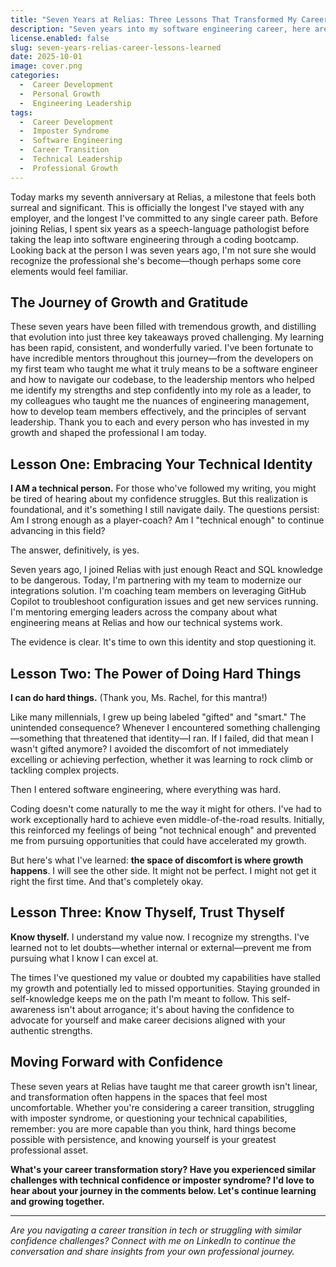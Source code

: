 ```yaml
---
title: "Seven Years at Relias: Three Lessons That Transformed My Career Journey"
description: "Seven years into my software engineering career, here are the three transformative lessons that helped me overcome self-doubt and embrace my technical identity."
license.enabled: false
slug: seven-years-relias-career-lessons-learned
date: 2025-10-01
image: cover.png
categories:
  -  Career Development
  -  Personal Growth
  -  Engineering Leadership
tags:
  -  Career Development
  -  Imposter Syndrome
  -  Software Engineering
  -  Career Transition
  -  Technical Leadership
  -  Professional Growth
---
```


Today marks my seventh anniversary at Relias, a milestone that feels both surreal and significant. This is officially the longest I've stayed with any employer, and the longest I've committed to any single career path. Before joining Relias, I spent six years as a speech-language pathologist before taking the leap into software engineering through a coding bootcamp. Looking back at the person I was seven years ago, I'm not sure she would recognize the professional she's become—though perhaps some core elements would feel familiar.

## The Journey of Growth and Gratitude

These seven years have been filled with tremendous growth, and distilling that evolution into just three key takeaways proved challenging. My learning has been rapid, consistent, and wonderfully varied. I've been fortunate to have incredible mentors throughout this journey—from the developers on my first team who taught me what it truly means to be a software engineer and how to navigate our codebase, to the leadership mentors who helped me identify my strengths and step confidently into my role as a leader, to my colleagues who taught me the nuances of engineering management, how to develop team members effectively, and the principles of servant leadership. Thank you to each and every person who has invested in my growth and shaped the professional I am today.

## Lesson One: Embracing Your Technical Identity

**I AM a technical person.** For those who've followed my writing, you might be tired of hearing about my confidence struggles. But this realization is foundational, and it's something I still navigate daily. The questions persist: Am I strong enough as a player-coach? Am I "technical enough" to continue advancing in this field?

The answer, definitively, is yes.

Seven years ago, I joined Relias with just enough React and SQL knowledge to be dangerous. Today, I'm partnering with my team to modernize our integrations solution. I'm coaching team members on leveraging GitHub Copilot to troubleshoot configuration issues and get new services running. I'm mentoring emerging leaders across the company about what engineering means at Relias and how our technical systems work.

The evidence is clear. It's time to own this identity and stop questioning it.

## Lesson Two: The Power of Doing Hard Things

**I can do hard things.** (Thank you, Ms. Rachel, for this mantra!)

Like many millennials, I grew up being labeled "gifted" and "smart." The unintended consequence? Whenever I encountered something challenging—something that threatened that identity—I ran. If I failed, did that mean I wasn't gifted anymore? I avoided the discomfort of not immediately excelling or achieving perfection, whether it was learning to rock climb or tackling complex projects.

Then I entered software engineering, where everything was hard.

Coding doesn't come naturally to me the way it might for others. I've had to work exceptionally hard to achieve even middle-of-the-road results. Initially, this reinforced my feelings of being "not technical enough" and prevented me from pursuing opportunities that could have accelerated my growth.

But here's what I've learned: **the space of discomfort is where growth happens**. I will see the other side. It might not be perfect. I might not get it right the first time. And that's completely okay.

## Lesson Three: Know Thyself, Trust Thyself

**Know thyself.** I understand my value now. I recognize my strengths. I've learned not to let doubts—whether internal or external—prevent me from pursuing what I know I can excel at.

The times I've questioned my value or doubted my capabilities have stalled my growth and potentially led to missed opportunities. Staying grounded in self-knowledge keeps me on the path I'm meant to follow. This self-awareness isn't about arrogance; it's about having the confidence to advocate for yourself and make career decisions aligned with your authentic strengths.

## Moving Forward with Confidence

These seven years at Relias have taught me that career growth isn't linear, and transformation often happens in the spaces that feel most uncomfortable. Whether you're considering a career transition, struggling with imposter syndrome, or questioning your technical capabilities, remember: you are more capable than you think, hard things become possible with persistence, and knowing yourself is your greatest professional asset.

**What's your career transformation story? Have you experienced similar challenges with technical confidence or imposter syndrome? I'd love to hear about your journey in the comments below. Let's continue learning and growing together.**

---

*Are you navigating a career transition in tech or struggling with similar confidence challenges? Connect with me on LinkedIn to continue the conversation and share insights from your own professional journey.*
